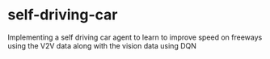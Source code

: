 # self-driving-car
Implementing a self driving car agent to learn to improve speed on freeways using the V2V data along with the vision data using DQN
